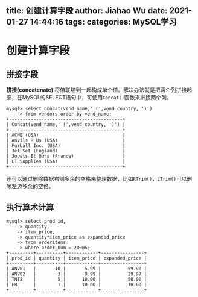 title: 创建计算字段
author: Jiahao Wu
date: 2021-01-27 14:44:16
tags:
categories: MySQL学习
---
# 创建计算字段
## 拼接字段
**拼接(concatenate)** 将值联结到一起构成单个值。解决办法就是把两个列拼接起来，在MySQL的SELECT语句中，可使用``Concat()``函数来拼接两个列。
```MySQL
mysql> select Concat(vend_name,' (',vend_country, ')') 
    -> from vendors order by vend_name;
+------------------------------------------+
| Concat(vend_name,' (',vend_country, ')') |
+------------------------------------------+
| ACME (USA)                               |
| Anvils R Us (USA)                        |
| Furball Inc. (USA)                       |
| Jet Set (England)                        |
| Jouets Et Ours (France)                  |
| LT Supplies (USA)                        |
+------------------------------------------+
```
还可以通过删除数据右侧多余的空格来整理数据，比如``RTrim()``，``LTrim()``可以删除左边多余的空格。

## 执行算术计算
```MySQL
mysql> select prod_id,
    -> quantity,
    -> item_price,
    -> quantity*item_price as expanded_price
    -> from orderitems
    -> where order_num = 20005;
+---------+----------+------------+----------------+
| prod_id | quantity | item_price | expanded_price |
+---------+----------+------------+----------------+
| ANV01   |       10 |       5.99 |          59.90 |
| ANV02   |        3 |       9.99 |          29.97 |
| TNT2    |        5 |      10.00 |          50.00 |
| FB      |        1 |      10.00 |          10.00 |
+---------+----------+------------+----------------+
```
